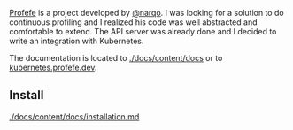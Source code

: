 [Profefe](https://github.com/profefe/profefe) is a project developed by
[@narqo](https://github.com/narqo). I was looking for a solution to do
continuous profiling and I realized his code was well abstracted and comfortable
to extend. The API server was already done and I decided to write an integration
with Kubernetes.

The documentation is located to [./docs/content/docs](./docs/content/docs) or to
[kubernetes.profefe.dev](https://kubernetes.profefe.dev).

## Install

[./docs/content/docs/installation.md](./docs/content/docs/installation.md)
